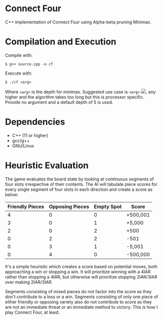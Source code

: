 # Connect Four

C++ implementation of Connect Four using Alpha-beta pruning Minimax.

# Compilation and Execution

Compile with:

`$ g++ source.cpp -o cf`

Execute with:

`$ ./cf <arg>`

Where `<arg>` is the depth for minimax. Suggested use case is `<arg>` <img src="https://latex.codecogs.com/gif.latex?\in[1,10]" />, any higher and the algorithm takes too long but this is processor specific. Provide no argument and a default depth of 5 is used.

# Dependencies

- C++ (11 or higher)
- gcc/g++
- GNU/Linux

# Heuristic Evaluation

The game evaluates the board state by looking at continuous segments of four slots irrespective of their contents. The AI will tabulate piece scores for every single segment of four slots in each direction and create a score as below:

| Friendly Pieces | Opposing Pieces | Empty Spot | Score    |
| --------------- | --------------- | ---------- | -------- |
| 4               | 0               | 0          | +500,001 |
| 3               | 0               | 1          | +5,000   |
| 2               | 0               | 2          | +500     |
| 0               | 2               | 2          | -501     |
| 0               | 3               | 1          | -5,001   |
| 0               | 4               | 0          | -500,000 |

It's a simple heuristic which creates a score based on potential moves, both approaching a win or stopping a win. It will prioritize winning with a 4IAR rather than stopping a 4IAR, but otherwise will prioritize stopping 2IAR/3IAR over making 2IAR/3IAR.

Segments consisting of mixed pieces do not factor into the score as they don't contribute to a loss or a win. Segments consisting of only one piece of either friendly or opposing variety also do not contribute to score as they are not an immediate threat or an immediate method to victory. This is how I play Connect Four, at least.

